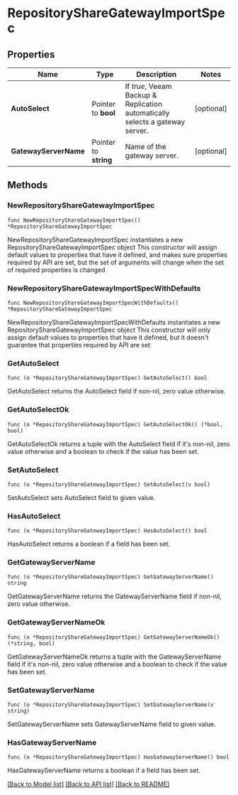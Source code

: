 # RepositoryShareGatewayImportSpec

## Properties

Name | Type | Description | Notes
------------ | ------------- | ------------- | -------------
**AutoSelect** | Pointer to **bool** | If *true*, Veeam Backup &amp; Replication automatically selects a gateway server. | [optional] 
**GatewayServerName** | Pointer to **string** | Name of the gateway server. | [optional] 

## Methods

### NewRepositoryShareGatewayImportSpec

`func NewRepositoryShareGatewayImportSpec() *RepositoryShareGatewayImportSpec`

NewRepositoryShareGatewayImportSpec instantiates a new RepositoryShareGatewayImportSpec object
This constructor will assign default values to properties that have it defined,
and makes sure properties required by API are set, but the set of arguments
will change when the set of required properties is changed

### NewRepositoryShareGatewayImportSpecWithDefaults

`func NewRepositoryShareGatewayImportSpecWithDefaults() *RepositoryShareGatewayImportSpec`

NewRepositoryShareGatewayImportSpecWithDefaults instantiates a new RepositoryShareGatewayImportSpec object
This constructor will only assign default values to properties that have it defined,
but it doesn't guarantee that properties required by API are set

### GetAutoSelect

`func (o *RepositoryShareGatewayImportSpec) GetAutoSelect() bool`

GetAutoSelect returns the AutoSelect field if non-nil, zero value otherwise.

### GetAutoSelectOk

`func (o *RepositoryShareGatewayImportSpec) GetAutoSelectOk() (*bool, bool)`

GetAutoSelectOk returns a tuple with the AutoSelect field if it's non-nil, zero value otherwise
and a boolean to check if the value has been set.

### SetAutoSelect

`func (o *RepositoryShareGatewayImportSpec) SetAutoSelect(v bool)`

SetAutoSelect sets AutoSelect field to given value.

### HasAutoSelect

`func (o *RepositoryShareGatewayImportSpec) HasAutoSelect() bool`

HasAutoSelect returns a boolean if a field has been set.

### GetGatewayServerName

`func (o *RepositoryShareGatewayImportSpec) GetGatewayServerName() string`

GetGatewayServerName returns the GatewayServerName field if non-nil, zero value otherwise.

### GetGatewayServerNameOk

`func (o *RepositoryShareGatewayImportSpec) GetGatewayServerNameOk() (*string, bool)`

GetGatewayServerNameOk returns a tuple with the GatewayServerName field if it's non-nil, zero value otherwise
and a boolean to check if the value has been set.

### SetGatewayServerName

`func (o *RepositoryShareGatewayImportSpec) SetGatewayServerName(v string)`

SetGatewayServerName sets GatewayServerName field to given value.

### HasGatewayServerName

`func (o *RepositoryShareGatewayImportSpec) HasGatewayServerName() bool`

HasGatewayServerName returns a boolean if a field has been set.


[[Back to Model list]](../README.md#documentation-for-models) [[Back to API list]](../README.md#documentation-for-api-endpoints) [[Back to README]](../README.md)


